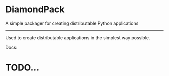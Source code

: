 # DiamondPack
A simple packager for creating distributable Python applications

---

Used to create distributable applications in the simplest way possible.

Docs:
# TODO...

